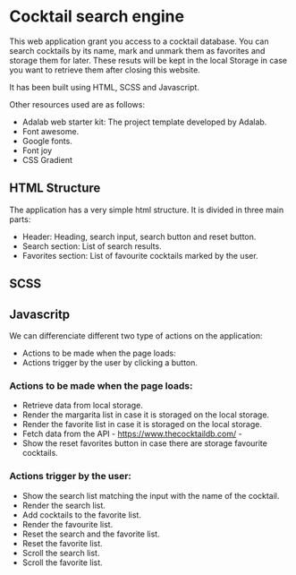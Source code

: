 # Cocktail search engine

This web application grant you access to a cocktail database. You can search cocktails by its name, mark and unmark them as favorites and storage them for later. These resuts will be kept in the local Storage in case you want to retrieve them after closing this website. 

It has been built using HTML, SCSS and Javascript. 

Other resources used are as follows:  
- Adalab web starter kit: The project template developed by Adalab. 
- Font awesome. 
- Google fonts. 
- Font joy 
- CSS Gradient

## HTML Structure 

The application has a very simple html structure. It is divided in three main parts: 
- Header: Heading, search input, search button and reset button. 
- Search section: List of search results. 
- Favorites section: List of favourite cocktails marked by the user. 

## SCSS 



## Javascritp 

We can differenciate different two type of actions on the application: 

- Actions to be made when the page loads: 
- Actions trigger by the user by clicking a button. 

### Actions to be made when the page loads: 

- Retrieve data from local storage. 
- Render the margarita list in case it is storaged on the local storage. 
- Render the favorite list in case it is storaged on the local storage. 
- Fetch data from the  API - https://www.thecocktaildb.com/ -
- Show the reset favorites button in case there are storage favourite cocktails. 

### Actions trigger by the user:
- Show the search list matching the input with the name of the cocktail. 
- Render the search list. 
- Add cocktails to the favorite list. 
- Render the favourite list. 
- Reset the search and the favorite list. 
- Reset the favorite list.
- Scroll the search list.
- Scroll the favorite list. 

